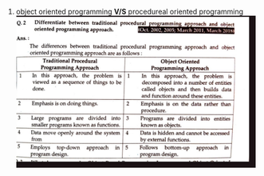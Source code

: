 1. object oriented programming **V/S** procedureal oriented programming
![image](.attachments/a0378cbf5675896eaa6f6d5452bfc6119aa863c5.jpg) 